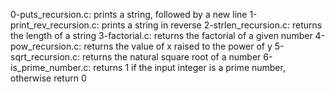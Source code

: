 0-puts_recursion.c: prints a string, followed by a new line
1-print_rev_recursion.c: prints a string in reverse
2-strlen_recursion.c: returns the length of a string
3-factorial.c: returns the factorial of a given number
4-pow_recursion.c: returns the value of x raised to the power of y
5-sqrt_recursion.c: returns the natural square root of a number
6-is_prime_number.c: returns 1 if the input integer is a prime number, otherwise return 0
